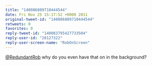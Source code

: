 ```yaml
---
title: "140086809710444544"
date: Fri Nov 25 15:17:52 +0000 2011
original-tweet-id: "140086809710444544"
retweets: 0
favorites: 0
reply-tweet-id: "140083795427733504"
reply-user-id: "20127322"
reply-user-screen-name: "RobOnScreen"
---
```

<a href="https://twitter.com/RedundantRob">@RedundantRob</a> why do you even have that on in the background?
